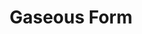 ---
title: "Gaseous Form"

spell:
  schools:
    - name:        "Transmutation"
      subschools:  []
      descriptors: []
  classes:
    - name:  "Bard"
      abbr:  "Brd"
      level: 3
    - name:  "Sorcerer/Wizard"
      abbr:  "Sor/Wiz"
      level: 3
  domains:
    - name:  "Air"
      abbr:  "Air"
      level: 3
  components:         [S, M/DF]
  castingTime:        "1 standard action"
  range:              "Touch"
  target:             "Willing corporeal creature touched"
  duration:           "2 min./level"
  dismissable:        true
  savingThrow:        "None"
  spellResistance:    "No"
  materialComponents: ["A bit of gauze and a wisp of smoke."]
  description:        |
    The subject and all its gear become insubstantial, misty, and translucent. Its material armor (including natural armor) becomes worthless, though its size, Dexterity, deflection bonuses, and armor bonuses from force effects still apply. The subject gains damage reduction 10/magic and becomes immune to poison and critical hits. It can't attack or cast spells with verbal, somatic, material, or focus components while in gaseous form. (This does not rule out the use of certain spells that the subject may have prepared using the feats Silent Spell, Still Spell, and Eschew Materials.) The subject also loses supernatural abilities while in gaseous form. If it has a touch spell ready to use, that spell is discharged harmlessly when the gaseous form spell takes effect.

    A gaseous creature can't run, but it can fly at a speed of 10 feet (maneuverability perfect). It can pass through small holes or narrow openings, even mere cracks, with all it was wearing or holding in its hands, as long as the spell persists. The creature is subject to the effects of wind, and it can't enter water or other liquid. It also can't manipulate objects or activate items, even those carried along with its gaseous form. Continuously active items remain active, though in some cases their effects may be moot.
---